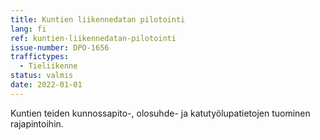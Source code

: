 ```yaml
---
title: Kuntien liikennedatan pilotointi
lang: fi
ref: kuntien-liikennedatan-pilotointi
issue-number: DPO-1656
traffictypes:
  - Tieliikenne
status: valmis
date: 2022-01-01
---
```


Kuntien teiden kunnossapito-, olosuhde- ja katutyölupatietojen tuominen rajapintoihin.
